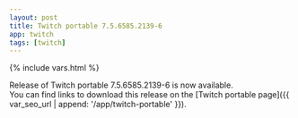 ```yaml
---
layout: post
title: Twitch portable 7.5.6585.2139-6
app: twitch
tags: [twitch]
---
```

{% include vars.html %}

Release of Twitch portable 7.5.6585.2139-6 is now available.<br />
You can find links to download this release on the [Twitch portable page]({{ var_seo_url | append: '/app/twitch-portable' }}).